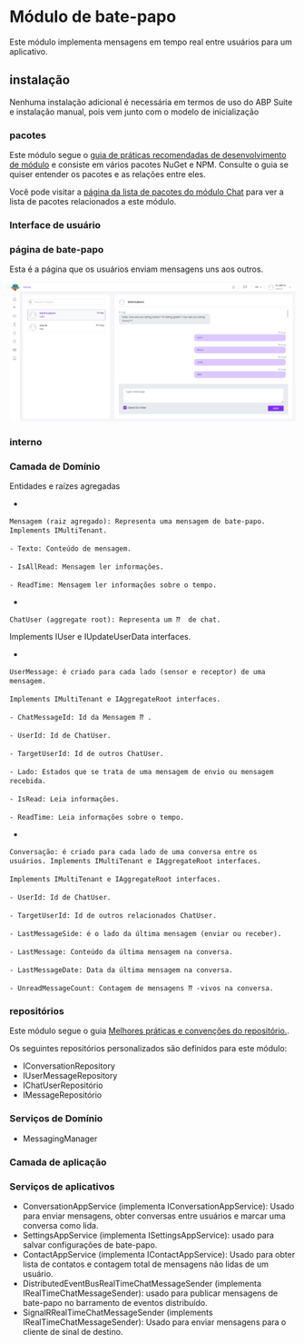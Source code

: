 # Módulo de bate-papo
Este módulo implementa mensagens em tempo real entre usuários para um aplicativo.
## instalação
Nenhuma instalação adicional é necessária em termos de uso do ABP Suite e instalação manual, pois vem junto com o modelo de inicialização
### pacotes

Este módulo segue o [guia de práticas recomendadas de desenvolvimento de módulo](https://docs.abp.io/en/abp/latest/Best-Practices/Index "") e consiste em vários pacotes NuGet e NPM. Consulte o guia se quiser entender os pacotes e as relações entre eles.

Você pode visitar a [página da lista de pacotes do módulo Chat](https://abp.io/packages?moduleName=Volo.Chat "") para ver a lista de pacotes relacionados a este módulo.
### Interface de usuário
### página de bate-papo
Esta é a página que os usuários enviam mensagens uns aos outros.

![Esta é a página que os usuários enviam mensagens entre si](./images/chat.png "")
### interno
### Camada de Domínio
Entidades e raízes agregadas

- 
    
    Mensagem (raiz agregado): Representa uma mensagem de bate-papo. Implements IMultiTenant.
        
    - Texto: Conteúdo de mensagem.
        
    - IsAllRead: Mensagem ler informações.
        
    - ReadTime: Mensagem ler informações sobre o tempo.
        
    

- 
    
    ChatUser (aggregate root): Representa um ⁇  de chat.


Implements IUser e IUpdateUserData interfaces.

- 
    
    UserMessage: é criado para cada lado (sensor e receptor) de uma mensagem.
    
    Implements IMultiTenant e IAggregateRoot interfaces.
        
    - ChatMessageId: Id da Mensagem ⁇ .
        
    - UserId: Id de ChatUser.
        
    - TargetUserId: Id de outros ChatUser.
        
    - Lado: Estados que se trata de uma mensagem de envio ou mensagem recebida.
        
    - IsRead: Leia informações.
        
    - ReadTime: Leia informações sobre o tempo.
        
    

- 
    
    Conversação: é criado para cada lado de uma conversa entre os usuários. Implements IMultiTenant e IAggregateRoot interfaces.
    
    Implements IMultiTenant e IAggregateRoot interfaces.
        
    - UserId: Id de ChatUser.
        
    - TargetUserId: Id de outros relacionados ChatUser.
        
    - LastMessageSide: é o lado da última mensagem (enviar ou receber).
        
    - LastMessage: Conteúdo da última mensagem na conversa.
        
    - LastMessageDate: Data da última mensagem na conversa.
        
    - UnreadMessageCount: Contagem de mensagens ⁇ -vivos na conversa.
        
    


### repositórios
Este módulo segue o guia [Melhores práticas e convenções do repositório.](https://docs.abp.io/en/abp/latest/Best-Practices/Repositories "").

Os seguintes repositórios personalizados são definidos para este módulo:

- IConversationRepository
- IUserMessageRepository
- IChatUserRepositório
- IMessageRepositório

### Serviços de Domínio

- MessagingManager

### Camada de aplicação
### Serviços de aplicativos

- ConversationAppService (implementa IConversationAppService): Usado para enviar mensagens, obter conversas entre usuários e marcar uma conversa como lida.
- SettingsAppService (implementa ISettingsAppService): usado para salvar configurações de bate-papo.
- ContactAppService (implementa IContactAppService): Usado para obter lista de contatos e contagem total de mensagens não lidas de um usuário.
- DistributedEventBusRealTimeChatMessageSender (implementa IRealTimeChatMessageSender): usado para publicar mensagens de bate-papo no barramento de eventos distribuído.
- SignalRRealTimeChatMessageSender (implements IRealTimeChatMessageSender): Usado para enviar mensagens para o cliente de sinal de destino.


